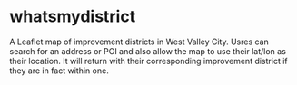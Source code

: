 # whatsmydistrict  
A Leaflet map of improvement districts in West Valley City.  Usres can search for an address or POI and also allow the map to use their lat/lon as their location.  It will return with their corresponding improvement district if they are in fact within one.
